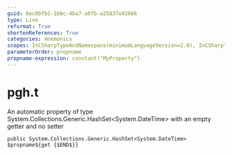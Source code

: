 ```yaml
---
guid: 6ec0bfb1-1b0c-4ba7-a6fb-a25837e42666
type: Live
reformat: True
shortenReferences: True
categories: mnemonics
scopes: InCSharpTypeAndNamespace(minimumLanguageVersion=2.0), InCSharpTypeMember(minimumLanguageVersion=2.0)
parameterOrder: propname
propname-expression: constant("MyProperty")
---
```


# pgh.t

An automatic property of type System.Collections.Generic.HashSet<System.DateTime> with an empty getter and no setter

```
public System.Collections.Generic.HashSet<System.DateTime> $propname${get {$END$}}
```
